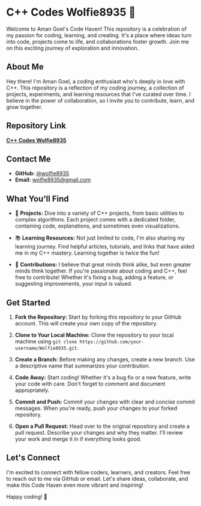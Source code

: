 # C++ Codes Wolfie8935 🚀

Welcome to Aman Goel's Code Haven! This repository is a celebration of my passion for coding, learning, and creating. It's a place where ideas turn into code, projects come to life, and collaborations foster growth. Join me on this exciting journey of exploration and innovation.

## About Me

Hey there! I'm Aman Goel, a coding enthusiast who's deeply in love with C++. This repository is a reflection of my coding journey, a collection of projects, experiments, and learning resources that I've curated over time. I believe in the power of collaboration, so I invite you to contribute, learn, and grow together.

## Repository Link

[**C++ Codes Wolfie8935**](https://github.com/Wolfie8935/Cpp_codes_wolfie8935)

## Contact Me

- **GitHub:** [@wolfie8935](https://github.com/Wolfie8935)
- **Email:** wolfie8935@gmail.com

## What You'll Find

- 🎉 **Projects:** Dive into a variety of C++ projects, from basic utilities to complex algorithms. Each project comes with a dedicated folder, containing code, explanations, and sometimes even visualizations.

- 📚 **Learning Resources:** Not just limited to code, I'm also sharing my learning journey. Find helpful articles, tutorials, and links that have aided me in my C++ mastery. Learning together is twice the fun!

- 🤝 **Contributions:** I believe that great minds think alike, but even greater minds think together. If you're passionate about coding and C++, feel free to contribute! Whether it's fixing a bug, adding a feature, or suggesting improvements, your input is valued.

## Get Started

1. **Fork the Repository:** Start by forking this repository to your GitHub account. This will create your own copy of the repository.

2. **Clone to Your Local Machine:** Clone the repository to your local machine using `git clone https://github.com/your-username/Wolfie8935.git`.

3. **Create a Branch:** Before making any changes, create a new branch. Use a descriptive name that summarizes your contribution.

4. **Code Away:** Start coding! Whether it's a bug fix or a new feature, write your code with care. Don't forget to comment and document appropriately.

5. **Commit and Push:** Commit your changes with clear and concise commit messages. When you're ready, push your changes to your forked repository.

6. **Open a Pull Request:** Head over to the original repository and create a pull request. Describe your changes and why they matter. I'll review your work and merge it in if everything looks good.

## Let's Connect

I'm excited to connect with fellow coders, learners, and creators. Feel free to reach out to me via GitHub or email. Let's share ideas, collaborate, and make this Code Haven even more vibrant and inspiring!

Happy coding! 🚀
